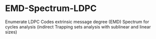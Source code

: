 # EMD-Spectrum-LDPC
Enumerate LDPC Codes extrinsic message degree (EMD) Spectrum for cycles analysis (indirect Trapping sets analysis with sublinear and  linear sizes)
